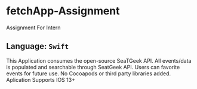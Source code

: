 # fetchApp-Assignment
Assignment For Intern

## Language: ```Swift ```

This Application consumes the open-source SeaTGeek API. 
All events/data is populated and searchable through SeatGeek API. 
Users can favorite events for future use. No Cocoapods or third party libraries added.
Aplication Supports IOS 13+

